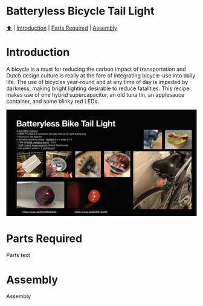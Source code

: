 <!DOCTYPE html>
<h1>Batteryless Bicycle Tail Light</h1>
<p><a href="README.md"> ⬆️</a> | <a href="batterylessbiketaillight.md#Introduction">Introduction</a> | <a href="batterylessbiketaillight.md#partslist">Parts Required</a> | <a href="batterylessbiketaillight.md#assembly">Assembly</a></p>
<h1 id="introduction">Introduction</h1>                                                                         
<p>A bicycle is a must for reducing the carbon impact of transportation and Dutch design culture is really at the fore of integrating bicycle-use into daily life.  The use of bicycles year-round and at any time of day is impeded by darkness, making bright lighting desirable to reduce fatalities.   This recipe makes use of one hybrid supercapacitor, an old tuna tin, an applesauce container, and some blinky red LEDs.</p>
<img src="Hardware_Hacks_for_Batteryless_Energy_Harvesting_Computing_Page_11.jpg" width="1024">
<h1 id="partslist">Parts Required</h1> 
<p>Parts text</p>
<h1 id="assembly">Assembly</h1> 
<p>Assembly</p>
</html>
